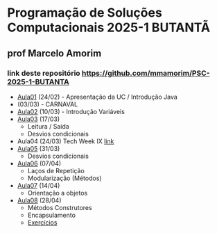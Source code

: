 # Programação de Soluções Computacionais 2025-1 BUTANTÃ

## prof Marcelo Amorim

### link deste repositório https://github.com/mmamorim/PSC-2025-1-BUTANTA

* [Aula01](./aula01/) (24/02) - Apresentação da UC / Introdução Java
* (03/03) - CARNAVAL
* [Aula02](./aula02/) (10/03) - Introdução Variáveis 
* [Aula03](./aula03/) (17/03) 
  - Leitura / Saída
  - Desvios condicionais
* Aula04 (24/03) Tech Week IX [link](https://animatechweek.com.br/)
* [Aula05](./aula05/) (31/03) 
  - Desvios condicionais
* [Aula06](./aula06/) (07/04) 
  - Laços de Repetição 
  - Modularização (Métodos)
* [Aula07](./aula07/) (14/04) 
  - Orientação a objetos
* [Aula08](./aula08/) (28/04) 
  - Métodos Construtores
  - Encapsulamento
  - [Exercícios](./aula08/exercicios.md)
